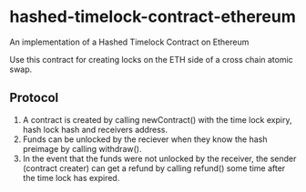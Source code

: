 # hashed-timelock-contract-ethereum
An implementation of a Hashed Timelock Contract on Ethereum

Use this contract for creating locks on the ETH side of a cross chain atomic swap.

## Protocol

1. A contract is created by calling newContract() with the time lock expiry, hash lock hash and receivers address.
2. Funds can be unlocked by the reciever when they know the hash preimage by calling withdraw().
3. In the event that the funds were not unlocked by the receiver, the sender (contract creater) can get a refund by calling refund() some time after the time lock has expired.
